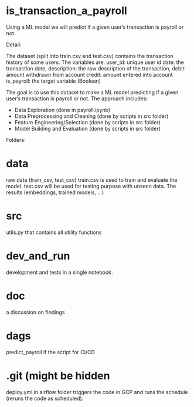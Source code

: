 # is_transaction_a_payroll
Using a ML model we will predict if a given user’s transaction is payroll or not.

Detail:

The dataset (split into train.csv and test.csv) contains the transaction history of some users. The variables are:
user_id: unique user id
date: the transaction date, 
description: the raw description of the transaction,
debit: amount withdrawn from account
credit: amount entered into account
is_payroll: the target variable (Boolean)

The goal is to use this dataset to make a ML model predicting if a given user’s transaction is payroll or not. The approach includes:

- Data Exploration (done in payroll.ipynb)
- Data Preprocessing and Cleaning (done by scripts in src folder)
- Feature Engineering/Selection (done by scripts in src folder)
- Model Building and Evaluation (done by scripts in src folder)

Folders:
# data
raw data (train_csv, test_csv)
train.csv is used to train and evaluate the model.
test.csv will be used for testing purpose with unseen data.
The 
results (embeddings, trained models, ...)

# src
utils.py that contains all utility functions

# dev_and_run
development and tests in a single notebook.

# doc
a discussion on findings

# dags
predict_payroll if the script for CI/CD

# .git (might be hidden
deploy.yml in airflow folder triggers the code in GCP and runs the schedule (reruns the code as scheduled).